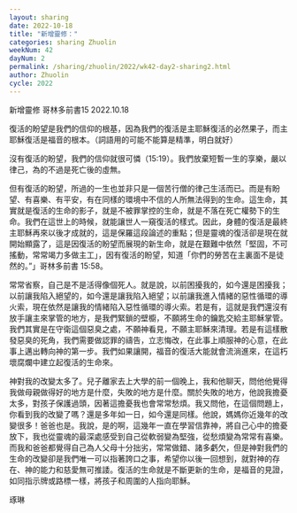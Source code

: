 ```yaml
---
layout: sharing
date: 2022-10-18
title: "新增靈修："
categories: sharing Zhuolin
weekNum: 42
dayNum: 2
permalink: /sharing/zhuolin/2022/wk42-day2-sharing2.html
author: Zhuolin
cycle: 2022
---  
```

新增靈修 哥林多前書15
2022.10.18

復活的盼望是我們的信仰的根基，因為我們的復活是主耶穌復活的必然果子，而主耶穌復活是福音的根本。（詞語用的可能不能算是精準，明白就好）

沒有復活的盼望，我們的信仰就很可憐（15:19）。我們放棄短暫一生的享樂，嚴以律己，為的不過是死亡後的虛無。

但有復活的盼望，所過的一生也並非只是一個苦行僧的律己生活而已。而是有盼望、有喜樂、有平安，有在同樣的環境中不信的人所無法得到的生命。這生命，其實就是復活的生命的影子，就是不被罪掌控的生命，就是不落在死亡權勢下的生命。我們在這世上的時候，就能讓世人一窺復活的樣式。因此，身體的復活是最終主耶穌再來以後才成就的，這是保羅這段論述的重點；但是靈魂的復活卻是現在就開始顯露了，這是因復活的盼望而展現的新生命，就是在艱難中依然「堅固，不可搖動，常常竭力多做主工」，因有復活的盼望，知道「你們的勞苦在主裏面不是徒然的。”」‭‭哥林多前書‬ ‭15‬:‭58‬。

常常省察，自己是不是活得像個死人。就是說，以前困擾我的，如今還是困擾我；以前讓我陷入絕望的，如今還是讓我陷入絕望；以前讓我進入情緒的惡性循環的導火索，現在依然是讓我的情緒陷入惡性循環的導火索。若是有，這就是我們還沒有放手讓主來掌管的地方，是我們緊鎖的壁櫥，不願將生命的鑰匙交給主耶穌掌管。我們其實是在守衛這個惡臭之處，不願神看見，不願主耶穌來清理。若是有這樣散發惡臭的死角，我們需要做認罪的禱告，立志悔改，在此事上順服神的心意，在此事上邁出轉向神的第一步。我們如果讓開，福音的復活大能就會流淌進來，在這朽壞腐爛中建立起復活的生命來。

神對我的改變太多了。兒子離家去上大學的前一個晚上，我和他聊天，問他他覺得我做母親做得好的地方是什麼，失敗的地方是什麼。關於失敗的地方，他說我擔憂太多，對孩子保護過頭，因著這擔憂我也會常常愁煩。我又問他，在這個問題上，你看到我的改變了嗎？還是多年如一日，如今還是同樣。他說，媽媽你近幾年的改變很多！爸爸也是。我說，是的啊，這幾年一直在學習信靠神，將自己心中的擔憂放下，我也從靈魂的最深處感受到自己從軟弱變為堅強，從愁煩變為常常有喜樂。而我和爸爸都覺得自己為人父母十分拙劣，常常做錯、諸多虧欠，但是神對我們的生命的改變卻是我們唯一可以指著誇口之事，希望你以後一回想到，就對神的存在、神的能力和慈愛無可推諉。復活的生命就是不斷更新的生命，是福音的見證，如同指示牌或路標一樣，將孩子和周圍的人指向耶穌。


琢琳




